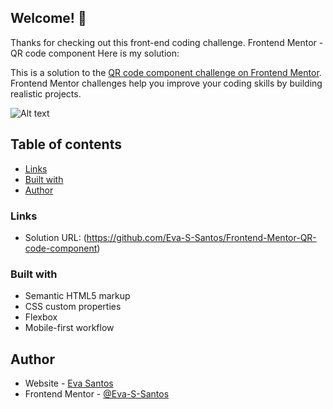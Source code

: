 ## Welcome! 👋

Thanks for checking out this front-end coding challenge.
Frontend Mentor - QR code component
Here is my solution:

This is a solution to the [QR code component challenge on Frontend Mentor](https://www.frontendmentor.io/challenges/qr-code-component-iux_sIO_H). Frontend Mentor challenges help you improve your coding skills by building realistic projects.

![Alt text](desktop-design.jpg)

## Table of contents

- [Links](#links)
- [Built with](#built-with)
- [Author](#author)

### Links

- Solution URL: (https://github.com/Eva-S-Santos/Frontend-Mentor-QR-code-component)

### Built with

- Semantic HTML5 markup
- CSS custom properties
- Flexbox
- Mobile-first workflow

## Author

- Website - [Eva Santos](https://github.com/Eva-S-Santos)
- Frontend Mentor - [@Eva-S-Santos](https://www.frontendmentor.io/profile/Eva-S-Santos)
